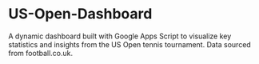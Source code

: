 # US-Open-Dashboard
A dynamic dashboard built with Google Apps Script to visualize key statistics and insights from the US Open tennis tournament. Data sourced from football.co.uk.
